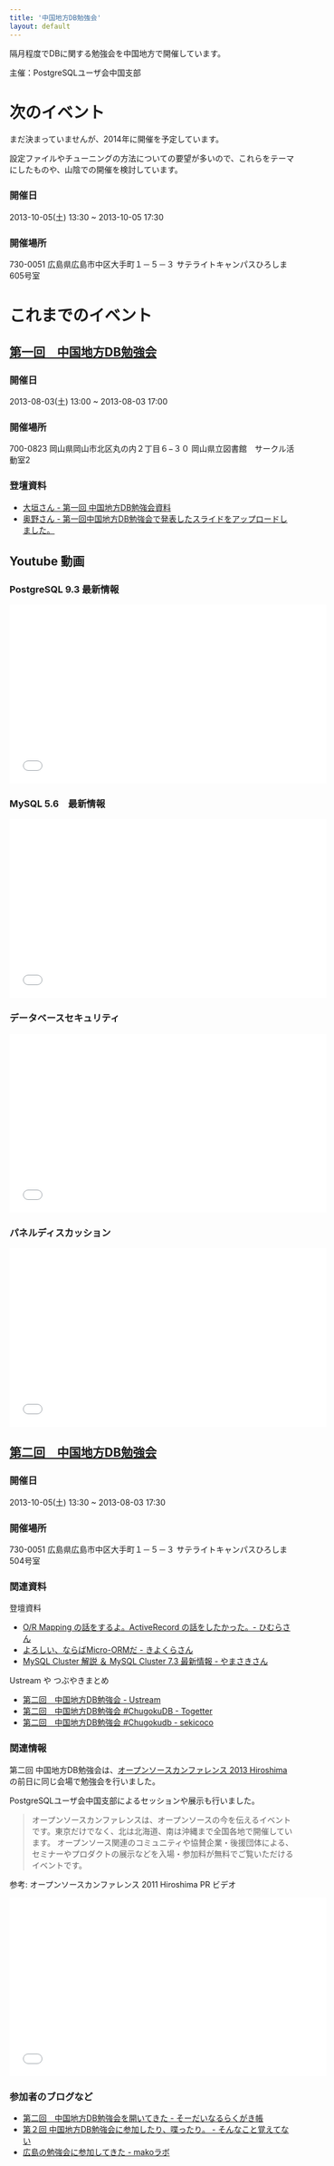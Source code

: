 ```yaml
---
title: '中国地方DB勉強会'
layout: default
---
```


隔月程度でDBに関する勉強会を中国地方で開催しています。

主催：PostgreSQLユーザ会中国支部

# 次のイベント

まだ決まっていませんが、2014年に開催を予定しています。

設定ファイルやチューニングの方法についての要望が多いので、これらをテーマにしたものや、山陰での開催を検討しています。

### 開催日

2013-10-05(土) 13:30 ~ 2013-10-05 17:30

### 開催場所

730-0051 広島県広島市中区大手町１－５－３ サテライトキャンパスひろしま　605号室


# これまでのイベント

## [第一回　中国地方DB勉強会](http://local.aguuu.com/events/20621)

### 開催日

2013-08-03(土) 13:00 ~ 2013-08-03 17:00

### 開催場所

700-0823 岡山県岡山市北区丸の内２丁目６−３０ 岡山県立図書館　サークル活動室2

### 登壇資料

* [大垣さん - 第一回 中国地方DB勉強会資料](http://blog.ohgaki.net/db)
* [奥野さん - 第一回中国地方DB勉強会で発表したスライドをアップロードしました。](http://nippondanji.blogspot.jp/2013/08/db.html)

## Youtube 動画


### PostgreSQL 9.3 最新情報

<iframe width="560" height="315" src="//www.youtube.com/embed/o7Q6_0nNtIc" frameborder="0" allowfullscreen></iframe>

### MySQL 5.6　最新情報

<iframe width="560" height="315" src="//www.youtube.com/embed/6zqQ9KE2uQw" frameborder="0" allowfullscreen></iframe>

### データベースセキュリティ

<iframe width="560" height="315" src="//www.youtube.com/embed/ZwuMPW_1xMw" frameborder="0" allowfullscreen></iframe>

### パネルディスカッション

<iframe width="560" height="315" src="//www.youtube.com/embed/rlARXpW2nd8" frameborder="0" allowfullscreen></iframe>

## [第二回　中国地方DB勉強会](http://local.aguuu.com/events/21550)

### 開催日

2013-10-05(土) 13:30 ~ 2013-08-03 17:30

### 開催場所

730-0051 広島県広島市中区大手町１－５－３ サテライトキャンパスひろしま　504号室

### 関連資料

登壇資料

* [O/R Mapping の話をするよ。ActiveRecord の話をしたかった。- ひむらさん](https://www.slideshare.net/TomohikoHimura/or-mapping-activerecord)
* [よろしい、ならばMicro-ORMだ - きよくらさん](http://www.slideshare.net/kiyokura/microorm)
* [MySQL Cluster 解説 ＆ MySQL Cluster 7.3 最新情報 - やまさきさん](http://www.slideshare.net/yoyamasaki/mysql-cluster-mysql-cluster-73)

Ustream や つぶやきまとめ

* [第二回　中国地方DB勉強会 - Ustream](http://www.ustream.tv/recorded/39537319)
* [第二回　中国地方DB勉強会 #ChugokuDB - Togetter](http://togetter.com/li/572860)
* [第二回　中国地方DB勉強会 #Chugokudb - sekicoco](http://sekico.co/zaseki/204)

### 関連情報

第二回 中国地方DB勉強会は、[オープンソースカンファレンス 2013 Hiroshima](http://www.ospn.jp/osc2013-hiroshima/) の前日に同じ会場で勉強会を行いました。

PostgreSQLユーザ会中国支部によるセッションや展示も行いました。

> オープンソースカンファレンスは、オープンソースの今を伝えるイベントです。東京だけでなく、北は北海道、南は沖縄まで全国各地で開催しています。
> オープンソース関連のコミュニティや協賛企業・後援団体による、セミナーやプロダクトの展示などを入場・参加料が無料でご覧いただけるイベントです。

参考: オープンソースカンファレンス 2011 Hiroshima PR ビデオ

<iframe width="560" height="315" src="//www.youtube.com/embed/IuJWTY0CQes" frameborder="0" allowfullscreen></iframe>

### 参加者のブログなど

* [第二回　中国地方DB勉強会を開いてきた - そーだいなるらくがき帳](http://soudai1025.blogspot.jp/2013/10/odb.html)
* [第２回 中国地方DB勉強会に参加したり、喋ったり。 - そんなこと覚えてない](http://blog.eiel.info/blog/2013/10/05/chugokudb-02/)
* [広島の勉強会に参加してきた - makoラボ](http://d.hatena.ne.jp/mako_wis/20131007/p1)
